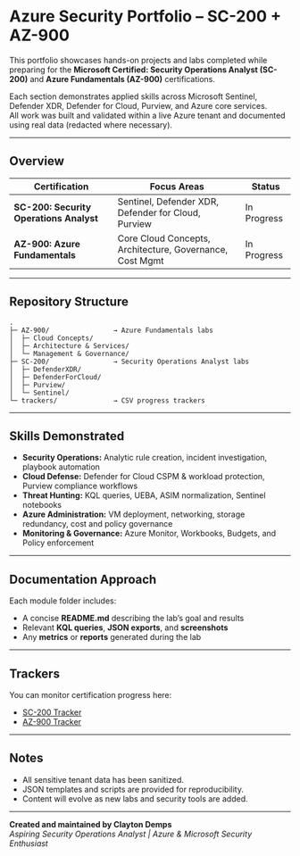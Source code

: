 # Azure Security Portfolio – SC-200 + AZ-900

This portfolio showcases hands-on projects and labs completed while preparing for the **Microsoft Certified: Security Operations Analyst (SC-200)** and **Azure Fundamentals (AZ-900)** certifications.

Each section demonstrates applied skills across Microsoft Sentinel, Defender XDR, Defender for Cloud, Purview, and Azure core services.  
All work was built and validated within a live Azure tenant and documented using real data (redacted where necessary).

---

## Overview

| Certification | Focus Areas | Status |
|----------------|-------------|---------|
| **SC-200: Security Operations Analyst** | Sentinel, Defender XDR, Defender for Cloud, Purview | In Progress |
| **AZ-900: Azure Fundamentals** | Core Cloud Concepts, Architecture, Governance, Cost Mgmt | In Progress |

---

## Repository Structure
```
.
├─ AZ-900/                → Azure Fundamentals labs
│  ├─ Cloud Concepts/
│  ├─ Architecture & Services/
│  └─ Management & Governance/
├─ SC-200/                → Security Operations Analyst labs
│  ├─ DefenderXDR/
│  ├─ DefenderForCloud/
│  ├─ Purview/
│  └─ Sentinel/
└─ trackers/              → CSV progress trackers
```

---

## Skills Demonstrated

- **Security Operations:** Analytic rule creation, incident investigation, playbook automation  
- **Cloud Defense:** Defender for Cloud CSPM & workload protection, Purview compliance workflows  
- **Threat Hunting:** KQL queries, UEBA, ASIM normalization, Sentinel notebooks  
- **Azure Administration:** VM deployment, networking, storage redundancy, cost and policy governance  
- **Monitoring & Governance:** Azure Monitor, Workbooks, Budgets, and Policy enforcement

---

## Documentation Approach
Each module folder includes:
- A concise **README.md** describing the lab’s goal and results  
- Relevant **KQL queries**, **JSON exports**, and **screenshots**  
- Any **metrics** or **reports** generated during the lab

---

## Trackers
You can monitor certification progress here:

- [SC-200 Tracker](trackers/SC-200-Tracker.csv)  
- [AZ-900 Tracker](trackers/AZ-900-Tracker.csv)

---

## Notes
- All sensitive tenant data has been sanitized.  
- JSON templates and scripts are provided for reproducibility.  
- Content will evolve as new labs and security tools are added.

---

**Created and maintained by Clayton Demps**  
*Aspiring Security Operations Analyst | Azure & Microsoft Security Enthusiast*
